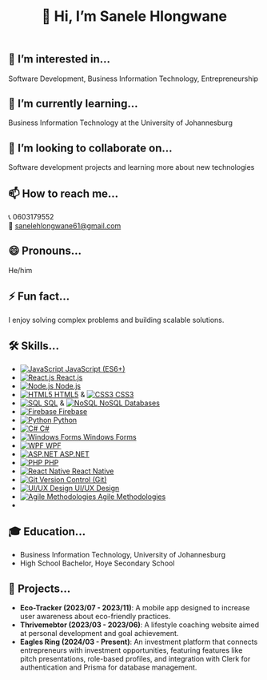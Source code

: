 <!DOCTYPE html>
<html lang="en">
<head>
  <meta charset="UTF-8">
  <meta name="viewport" content="width=device-width, initial-scale=1.0">
  <link rel="stylesheet" href="styles.css">
</head>
<body>
  <div class="container">
    <header>
      <h1><span>👋 Hi, I’m Sanele Hlongwane</span></h1>
    </header>
    <section>
      <div class="info-item">
        <h2>👀 I’m interested in...</h2>
        <p>Software Development, Business Information Technology, Entrepreneurship</p>
      </div>
      <div class="info-item">
        <h2>🌱 I’m currently learning...</h2>
        <p>Business Information Technology at the University of Johannesburg</p>
      </div>
      <div class="info-item">
        <h2>💞️ I’m looking to collaborate on...</h2>
        <p>Software development projects and learning more about new technologies</p>
      </div>
      <div class="info-item">
        <h2>📫 How to reach me...</h2>
        <p class="contact-info">
          📞 0603179552 <br>
          📧 <a href="mailto:sanelehlongwane61@gmail.com">sanelehlongwane61@gmail.com</a>
        </p>
      </div>
      <div class="info-item">
        <h2>😄 Pronouns...</h2>
        <p>He/him</p>
      </div>
      <div class="info-item">
        <h2>⚡ Fun fact...</h2>
        <p class="fun-fact">I enjoy solving complex problems and building scalable solutions.</p>
      </div>
      <div class="info-item skills">
        <h2>🛠️ Skills...</h2>
        <ul>
          <li><a href="https://developer.mozilla.org/en-US/docs/Web/JavaScript" target="_blank"><img src="https://img.icons8.com/color/48/000000/javascript.png" alt="JavaScript"> JavaScript (ES6+)</a></li>
          <li><a href="https://reactjs.org/" target="_blank"><img src="https://img.icons8.com/color/48/000000/react-native.png" alt="React.js"> React.js</a></li>
          <li><a href="https://nodejs.org/" target="_blank"><img src="https://img.icons8.com/ios/50/000000/nodejs.png" alt="Node.js"> Node.js</a></li>
          <li><a href="https://developer.mozilla.org/en-US/docs/Web/HTML" target="_blank"><img src="https://img.icons8.com/color/48/000000/html-5.png" alt="HTML5"> HTML5</a> & <a href="https://developer.mozilla.org/en-US/docs/Web/CSS" target="_blank"><img src="https://img.icons8.com/color/48/000000/css3.png" alt="CSS3"> CSS3</a></li>
          <li><a href="https://www.mysql.com/" target="_blank"><img src="https://img.icons8.com/ios/50/000000/mysql-logo.png" alt="SQL"> SQL</a> & <a href="https://www.mongodb.com/" target="_blank"><img src="https://img.icons8.com/ios/50/000000/mongodb.png" alt="NoSQL"> NoSQL Databases</a></li>
          <li><a href="https://firebase.google.com/" target="_blank"><img src="https://img.icons8.com/material-outlined/24/000000/firebase.png" alt="Firebase"> Firebase</a></li>
          <li><a href="https://www.python.org/" target="_blank"><img src="https://img.icons8.com/color/48/000000/python.png" alt="Python"> Python</a></li>
          <li><a href="https://learn.microsoft.com/en-us/dotnet/csharp/" target="_blank"><img src="https://img.icons8.com/ios/50/000000/c-sharp.png" alt="C#"> C#</a></li>
          <li><a href="https://docs.microsoft.com/en-us/dotnet/desktop/winforms/?view=netdesktopdesktop-7.0" target="_blank"><img src="https://img.icons8.com/color/48/000000/windows-10.png" alt="Windows Forms"> Windows Forms</a></li>
          <li><a href="https://docs.microsoft.com/en-us/dotnet/desktop/wpf/?view=netdesktopdesktop-7.0" target="_blank"><img src="https://img.icons8.com/external-flaticons-lineal-color-flat-flaticons/64/external-wpf-windows-flaticons-lineal-color-flat-flaticons.png" alt="WPF"> WPF</a></li>
          <li><a href="https://dotnet.microsoft.com/apps/aspnet" target="_blank"><img src="https://img.icons8.com/color/48/000000/asp-net.png" alt="ASP.NET"> ASP.NET</a></li>
          <li><a href="https://www.php.net/" target="_blank"><img src="https://img.icons8.com/ios/50/000000/php.png" alt="PHP"> PHP</a></li>
          <li><a href="https://reactnative.dev/" target="_blank"><img src="https://img.icons8.com/external-flat-juicy-fish/64/external-react-native-mobile-app-development-flat-flat-juicy-fish.png" alt="React Native"> React Native</a></li>
          <li><a href="https://git-scm.com/" target="_blank"><img src="https://img.icons8.com/color/48/000000/git.png" alt="Git"> Version Control (Git)</a></li>
          <li><a href="https://www.smashingmagazine.com/guides/ui-design/" target="_blank"><img src="https://img.icons8.com/ios/50/000000/user-interface.png" alt="UI/UX Design"> UI/UX Design</a></li>
          <li><a href="https://en.wikipedia.org/wiki/Agile_software_development" target="_blank"><img src="https://img.icons8.com/material-outlined/24/000000/track-changes.png" alt="Agile Methodologies"> Agile Methodologies</a></li>
          <li>
      </div>
      <div class="info-item education">
        <h2>🎓 Education...</h2>
        <ul>
          <li>Business Information Technology, University of Johannesburg</li>
          <li>High School Bachelor, Hoye Secondary School</li>
        </ul>
      </div>
      <div class="info-item projects">
        <h2>📂 Projects...</h2>
        <ul>
          <li><strong>Eco-Tracker (2023/07 - 2023/11)</strong>: A mobile app designed to increase user awareness about eco-friendly practices.</li>
          <li><strong>Thrivemebtor (2023/03 - 2023/06)</strong>: A lifestyle coaching website aimed at personal development and goal achievement.</li>
          <li><strong>Eagles Ring (2024/03 - Present)</strong>: An investment platform that connects entrepreneurs with investment opportunities, featuring features like pitch presentations, role-based profiles, and integration with Clerk for authentication and Prisma for database management.</li>
        </ul>
      </div>
    </section>
  </div>
</body>
</html>
